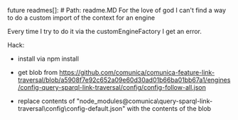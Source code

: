 future readmes[]: # Path: readme.MD
For the love of god I can't find a way to do a custom import of the context for an engine

Every time I try to do it via the customEngineFactory I get an error.

Hack:

- install via npm install

- get blob from https://github.com/comunica/comunica-feature-link-traversal/blob/a5908f7e92c652a09e60d30ad01b66ba01bb67a1/engines/config-query-sparql-link-traversal/config/config-follow-all.json

- replace contents of "node_modules\@comunica\query-sparql-link-traversal\config\config-default.json" with the contents of the blob